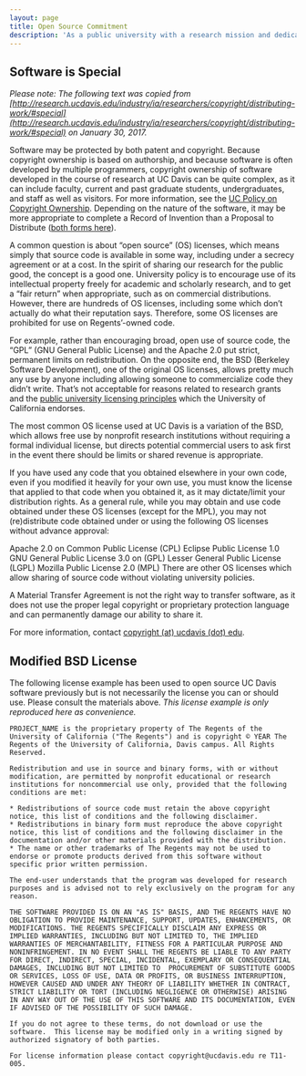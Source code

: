 ```yaml
---
layout: page
title: Open Source Commitment
description: 'As a public university with a research mission and dedication to public service, the philosophies of open source software are natural for campus developers to follow where applicable.'
---
```


## Software is Special
*Please note: The following text was copied from [http://research.ucdavis.edu/industry/ia/researchers/copyright/distributing-work/#special](http://research.ucdavis.edu/industry/ia/researchers/copyright/distributing-work/#special) on January 30, 2017.*

Software may be protected by both patent and copyright. Because copyright ownership is based on authorship, and because software is often developed by multiple programmers, copyright ownership of software developed in the course of research at UC Davis can be quite complex, as it can include faculty, current and past graduate students, undergraduates, and staff as well as visitors. For more information, see the [UC Policy on Copyright Ownership](http://copyright.universityofcalifornia.edu/ownership/index.html). Depending on the nature of the software, it may be more appropriate to complete a Record of Invention than a Proposal to Distribute ([both forms here](http://research.ucdavis.edu/industry/ia/researchers/policies-forms/)).

A common question is about “open source” (OS) licenses, which means simply that source code is available in some way, including under a secrecy agreement or at a cost. In the spirit of sharing our research for the public good, the concept is a good one. University policy is to encourage use of its intellectual property freely for academic and scholarly research, and to get a “fair return” when appropriate, such as on commercial distributions. However, there are hundreds of OS licenses, including some which don’t actually do what their reputation says. Therefore, some OS licenses are prohibited for use on Regents’-owned code.

For example, rather than encouraging broad, open use of source code, the “GPL” (GNU General Public License) and the Apache 2.0 put strict, permanent limits on redistribution. On the opposite end, the BSD (Berkeley Software Development), one of the original OS licenses, allows pretty much any use by anyone including allowing someone to commercialize code they didn’t write. That’s not acceptable for reasons related to research grants and the [public university licensing principles](http://research.ucdavis.edu/industry/ia/researchers/policies-forms/) which the University of California endorses.

The most common OS license used at UC Davis is a variation of the BSD, which allows free use by nonprofit research institutions without requiring a formal individual license, but directs potential commercial users to ask first in the event there should be limits or shared revenue is appropriate.

If you have used any code that you obtained elsewhere in your own code, even if you modified it heavily for your own use, you must know the license that applied to that code when you obtained it, as it may dictate/limit your distribution rights. As a general rule, while you may obtain and use code obtained under these OS licenses (except for the MPL), you may not (re)distribute code obtained under or using the following OS licenses without advance approval:

Apache 2.0 on
Common Public License (CPL)
Eclipse Public License 1.0
GNU General Public License 3.0 on (GPL)
Lesser General Public License (LGPL)
Mozilla Public License 2.0 (MPL)
There are other OS licenses which allow sharing of source code without violating university policies.

A Material Transfer Agreement is not the right way to transfer software, as it does not use the proper legal copyright or proprietary protection language and can permanently damage our ability to share it.

For more information, contact [copyright (at) ucdavis (dot) edu](mailto:copyright@ucdavis.edu).

## Modified BSD License
The following license example has been used to open source UC Davis software previously but is not necessarily the license you can or should use. Please consult the materials above. *This license example is only reproduced here as convenience.*

    PROJECT_NAME is the proprietary property of The Regents of the University of California ("The Regents") and is copyright © YEAR The Regents of the University of California, Davis campus. All Rights Reserved.

    Redistribution and use in source and binary forms, with or without modification, are permitted by nonprofit educational or research institutions for noncommercial use only, provided that the following conditions are met:

    * Redistributions of source code must retain the above copyright notice, this list of conditions and the following disclaimer.
    * Redistributions in binary form must reproduce the above copyright notice, this list of conditions and the following disclaimer in the documentation and/or other materials provided with the distribution.
    * The name or other trademarks of The Regents may not be used to endorse or promote products derived from this software without specific prior written permission.

    The end-user understands that the program was developed for research purposes and is advised not to rely exclusively on the program for any reason.

    THE SOFTWARE PROVIDED IS ON AN "AS IS" BASIS, AND THE REGENTS HAVE NO OBLIGATION TO PROVIDE MAINTENANCE, SUPPORT, UPDATES, ENHANCEMENTS, OR MODIFICATIONS. THE REGENTS SPECIFICALLY DISCLAIM ANY EXPRESS OR IMPLIED WARRANTIES, INCLUDING BUT NOT LIMITED TO, THE IMPLIED WARRANTIES OF MERCHANTABILITY, FITNESS FOR A PARTICULAR PURPOSE AND NONINFRINGEMENT. IN NO EVENT SHALL THE REGENTS BE LIABLE TO ANY PARTY FOR DIRECT, INDIRECT, SPECIAL, INCIDENTAL, EXEMPLARY OR CONSEQUENTIAL DAMAGES, INCLUDING BUT NOT LIMITED TO  PROCUREMENT OF SUBSTITUTE GOODS OR SERVICES, LOSS OF USE, DATA OR PROFITS, OR BUSINESS INTERRUPTION, HOWEVER CAUSED AND UNDER ANY THEORY OF LIABILITY WHETHER IN CONTRACT, STRICT LIABILITY OR TORT (INCLUDING NEGLIGENCE OR OTHERWISE) ARISING IN ANY WAY OUT OF THE USE OF THIS SOFTWARE AND ITS DOCUMENTATION, EVEN IF ADVISED OF THE POSSIBILITY OF SUCH DAMAGE.

    If you do not agree to these terms, do not download or use the software.  This license may be modified only in a writing signed by authorized signatory of both parties.

    For license information please contact copyright@ucdavis.edu re T11-005.
